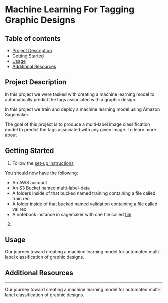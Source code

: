 # Machine Learning For Tagging Graphic Designs


## Table of contents
  - [Project Description](#project-description)
  - [Getting Started](#getting-started)
  - [Usage](#-usage)
  - [Additional Resources](#-additional-resources)


## Project Description

In this project we were tasked with creating a machine learning model to automatically predict the tags associated with a graphic design. 

In this project we train and deploy a machine learning model using Amazon Sagemaker. 

 The goal of this project is to produce a multi-label image classification model to predict the tags associated with any given image. To learn more about 


## Getting Started
1. Follow the [set-up instructions](SETUP.md)

You should now have the following:
- An AWS account
- An S3 Bucket named multi-label-data
- A folders inside of that bucked named training containing a file called train.rec 
- A folder inside of that bucked named validation containing a file called val.rec
- A notebook instance in sagemaker with one file called [file]()

2. 

## Usage

Our journey toward creating a machine learning model for automated multi-label classification of graphic designs.

## Additional Resources
---
Our journey toward creating a machine learning model for automated multi-label classification of graphic designs.
